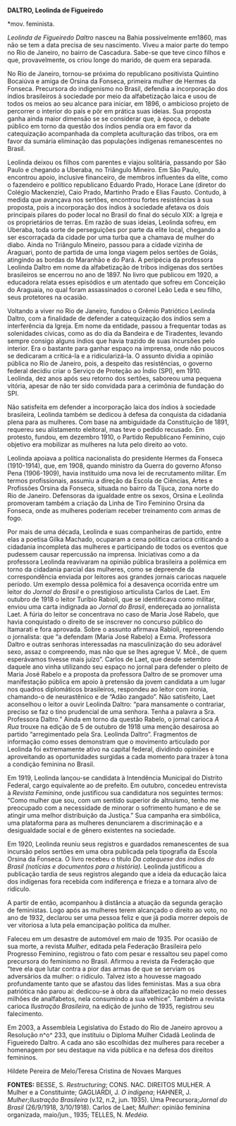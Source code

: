 **DALTRO, Leolinda de Figueiredo**

\*mov. feminista.

*Leolinda de Figueiredo Daltro* nasceu na Bahia possivelmente em1860,
mas não se tem a data precisa de seu nascimento. Viveu a maior parte do
tempo no Rio de Janeiro, no bairro de Cascadura. Sabe-se que teve cinco
filhos e que, provavelmente, os criou longe do marido, de quem era
separada.

No Rio de Janeiro, tornou-se próxima do republicano positivista Quintino
Bocaiúva e amiga de Orsina da Fonseca, primeira mulher de Hermes da
Fonseca. Precursora do indigenismo no Brasil, defendia a incorporação
dos índios brasileiros à sociedade por meio da alfabetização laica e
usou de todos os meios ao seu alcance para iniciar, em 1896, o ambicioso
projeto de percorrer o interior do país e pôr em prática suas ideias.
Sua proposta ganha ainda maior dimensão se se considerar que, à época, o
debate público em torno da questão dos índios pendia ora em favor da
catequização acompanhada da completa aculturação das tribos, ora em
favor da sumária eliminação das populações indígenas remanescentes no
Brasil.

Leolinda deixou os filhos com parentes e viajou solitária, passando por
São Paulo e chegando a Uberaba, no Triângulo Mineiro. Em São Paulo,
encontrou apoio, inclusive financeiro, de membros influentes da elite,
como o fazendeiro e político republicano Eduardo Prado, Horace Lane
(diretor do Colégio Mackenzie), Caio Prado, Martinho Prado e Elias
Fausto. Contudo, à medida que avançava nos sertões, encontrou fortes
resistências à sua proposta, pois a incorporação dos índios à sociedade
afetava os dois principais pilares do poder local no Brasil do final do
século XIX: a Igreja e os proprietários de terras. Em razão de suas
ideias, Leolinda sofreu, em Uberaba, toda sorte de perseguições por
parte da elite local, chegando a ser escorraçada da cidade por uma turba
que a chamava de mulher do diabo. Ainda no Triângulo Mineiro, passou
para a cidade vizinha de Araguari, ponto de partida de uma longa viagem
pelos sertões de Goiás, atingindo as bordas do Maranhão e do Pará. A
peripécia da professora Leolinda Daltro em nome da alfabetização de
tribos indígenas dos sertões brasileiros se encerrou no ano de 1897. No
livro que publicou em 1920, a educadora relata esses episódios e um
atentado que sofreu em Conceição do Araguaia, no qual foram assassinados
o coronel Leão Leda e seu filho, seus protetores na ocasião.

Voltando a viver no Rio de Janeiro, fundou o Grêmio Patriótico Leolinda
Daltro, com a finalidade de defender a catequização dos índios sem a
interferência da Igreja. Em nome da entidade, passou a frequentar todas
as solenidades cívicas, como as do dia da Bandeira e de Tiradentes,
levando sempre consigo alguns índios que havia trazido de suas incursões
pelo interior. Era o bastante para ganhar espaço na imprensa, onde não
poucos se dedicaram a criticá-la e a ridicularizá-la. O assunto dividia
a opinião pública no Rio de Janeiro, pois, a despeito das resistências,
o governo federal decidiu criar o Serviço de Proteção ao Índio (SPI), em
1910. Leolinda, dez anos após seu retorno dos sertões, saboreou uma
pequena vitória, apesar de não ter sido convidada para a cerimônia de
fundação do SPI.

Não satisfeita em defender a incorporação laica dos índios à sociedade
brasileira, Leolinda também se dedicou à defesa da conquista da
cidadania plena para as mulheres. Com base na ambiguidade da
Constituição de 1891, requereu seu alistamento eleitoral, mas teve o
pedido recusado. Em protesto, fundou, em dezembro 1910, o Partido
Republicano Feminino, cujo objetivo era mobilizar as mulheres na luta
pelo direito ao voto.

Leolinda apoiava a política nacionalista do presidente Hermes da Fonseca
(1910-1914), que, em 1908, quando ministro da Guerra do governo Afonso
Pena (1906-1909), havia instituído uma nova lei de recrutamento militar.
Em termos profissionais, assumiu a direção da Escola de Ciências, Artes
e Profissões Orsina da Fonseca, situada no bairro da Tijuca, zona norte
do Rio de Janeiro. Defensoras da igualdade entre os sexos, Orsina e
Leolinda promoveram também a criação da Linha de Tiro Feminino Orsina da
Fonseca, onde as mulheres poderiam receber treinamento com armas de
fogo.

Por mais de uma década, Leolinda e suas companheiras de partido, entre
elas a poetisa Gilka Machado, ocuparam a cena política carioca
criticando a cidadania incompleta das mulheres e participando de todos
os eventos que pudessem causar repercussão na imprensa. Iniciativas como
a da professora Leolinda reavivaram na opinião pública brasileira a
polêmica em torno da cidadania parcial das mulheres, como se depreende
da correspondência enviada por leitores aos grandes jornais cariocas
naquele período. Um exemplo dessa polêmica foi a desavença ocorrida
entre um leitor do *Jornal do Brasil* e o prestigioso articulista Carlos
de Laet. Em outubro de 1918 o leitor Turíbio Rabioli, que se
identificava como militar, enviou uma carta indignada ao *Jornal do
Brasil*, endereçada ao jornalista Laet. A fúria do leitor se concentrava
no caso de Maria José Rabelo, que havia conquistado o direito de se
inscrever no concurso público do Itamarati e fora aprovada. Sobre o
assunto afirmava Rabioli, repreendendo o jornalista: que “a defendam
(Maria José Rabelo) a Exma. Professora Daltro e outras senhoras
interessadas na masculinização do seu adorável sexo, assaz o compreendo,
mas não que se lhes agregue V. Mcê., de quem esperávamos tivesse mais
juízo”. Carlos de Laet, que desde setembro daquele ano vinha utilizando
seu espaço no jornal para defender o pleito de Maria José Rabelo e a
proposta da professora Daltro de se promover uma manifestação pública em
apoio à pretensão da jovem candidata a um lugar nos quadros diplomáticos
brasileiros, respondeu ao leitor com ironia, chamando-o de neurastênico
e de “Adão zangado”. Não satisfeito, Laet aconselhou o leitor a ouvir
Leolinda Daltro: “para mansamente o contrariar, preciso se faz o tino
prudencial de uma senhora. Tenha a palavra a Sra. Professora Daltro.”
Ainda em torno da questão Rabelo, o jornal carioca *A Rua* trouxe na
edição de 5 de outubro de 1918 uma menção desairosa ao partido
“arregimentado pela Sra. Leolinda Daltro”. Fragmentos de informação como
esses demonstram que o movimento articulado por Leolinda foi
extremamente ativo na capital federal, dividindo opiniões e aproveitando
as oportunidades surgidas a cada momento para trazer à tona a condição
feminina no Brasil.

Em 1919, Leolinda lançou-se candidata à Intendência Municipal do
Distrito Federal, cargo equivalente ao de prefeito. Em outubro, concedeu
entrevista à *Revista Feminina*, onde justificou sua candidatura nos
seguintes termos: “Como mulher que sou, com um sentido superior de
altruísmo, tenho me preocupado com a necessidade de minorar o sofrimento
humano e de se atingir uma melhor distribuição da Justiça.” Sua campanha
era simbólica, uma plataforma para as mulheres denunciarem a
discriminação e a desigualdade social e de gênero existentes na
sociedade.

Em 1920, Leolinda reuniu seus registros e guardados remanescentes de sua
incursão pelos sertões em uma obra publicada pela tipografia da Escola
Orsina da Fonseca. O livro recebeu o título *Da catequese dos índios do
Brasil (notícias e documentos para a história).* Leolinda justificou a
publicação tardia de seus registros alegando que a ideia da educação
laica dos indígenas fora recebida com indiferença e frieza e a tornara
alvo de ridículo.

A partir de então, acompanhou à distância a atuação da segunda geração
de feministas. Logo após as mulheres terem alcançado o direito ao voto,
no ano de 1932, declarou ser uma pessoa feliz e que já podia morrer
depois de ver vitoriosa a luta pela emancipação política da mulher.

Faleceu em um desastre de automóvel em maio de 1935. Por ocasião de sua
morte, a revista *Mulher*, editada pela Federação Brasileira pelo
Progresso Feminino, registrou o fato com pesar e ressaltou seu papel
como precursora do feminismo no Brasil. Afirmou a revista da Federação
que “teve ela que lutar contra a pior das armas de que se serviam os
adversários da mulher: o ridículo. Talvez isto a houvesse magoado
profundamente tanto que se afastou das lides feministas. Mas a sua obra
patriótica não parou aí: dedicou-se à obra da alfabetização no meio
desses milhões de analfabetos, nela consumindo a sua velhice”. Também a
revista carioca *Ilustração Brasileira*, na edição de junho de 1935,
registrou seu falecimento.

Em 2003, a Assembleia Legislativa do Estado do Rio de Janeiro aprovou a
Resolução n^o^ 233, que instituiu o Diploma Mulher Cidadã Leolinda de
Figueiredo Daltro. A cada ano são escolhidas dez mulheres para receber a
homenagem por seu destaque na vida pública e na defesa dos direitos
femininos.

Hildete Pereira de Melo/Teresa Cristina de Novaes Marques

**FONTES:** BESSE, S. *Restructuring*; CONS. NAC. DIREITOS MULHER. A
Mulher e a Constituinte; GAGLIARDI, J. *O indígena*; HAHNER, J.
*Mulher*;*Ilustração Brasileira* (v.12, n.2, jun. 1935). Uma
Precursora;*Jornal do Brasil* (26/9/1918, 3/10/1918). Carlos de Laet;
*Mulher*: opinião feminina organizada, maio/jun., 1935; TELLES, N.
*Medéia.*
